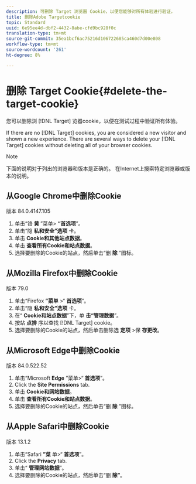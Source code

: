 ```yaml
---
description: 可删除 Target 浏览器 Cookie，以便您能够对所有体验进行验证。
title: 删除Adobe Targetcookie
topic: Standard
uuid: 6e95ee4d-dbf2-4432-8abe-cfd9bc928f0c
translation-type: tm+mt
source-git-commit: 35ea1bcf6ac75216d106722685ca460d7d00e808
workflow-type: tm+mt
source-wordcount: '261'
ht-degree: 8%

---
```



# 删除 Target Cookie{#delete-the-target-cookie}

您可以删除浏 [!DNL Target] 览器cookie，以便在测试过程中验证所有体验。

If there are no [!DNL Target] cookies, you are considered a new visitor and shown a new experience. There are several ways to delete your [!DNL Target] cookies without deleting all of your browser cookies.

>[!NOTE]
>
>下面的说明对于列出的浏览器和版本是正确的。 在Internet上搜索特定浏览器或版本的说明。

## 从Google Chrome中删除Cookie

版本 84.0.4147.105

1. 单击“铬 **黄** ”菜单> **“首选项**”。
1. 单击“隐 **私和安全”选项** 卡。
1. 单击 **Cookie和其他站点数据**。
1. 单击 **查看所有Cookie和站点数据**。
1. 选择要删除的Cookie的站点，然后单击“删 **除** ”图标。

## 从Mozilla Firefox中删除Cookie

版本 79.0

1. 单击“Firefox **”菜单** >“ **首选项**”。
1. 单击“隐 **私和安全”选项** 卡。
1. 在“ **Cookie和站点数据**”下，单 **击“管理数据**”。
1. 按站 **点排** 序以查找 [!DNL Target] cookie。
1. 选择要删除的Cookie的站点，然后单击删除选 **定项** >保 **存更改**。

## 从Microsoft Edge中删除Cookie

版本 84.0.522.52

1. 单击“Microsoft **Edge** ”菜单>“ **首选项**”。
1. Click the **Site Permissions** tab.
1. 单击 **Cookie和网站数据**。
1. 单击 **查看所有Cookie和站点数据**。
1. 选择要删除的Cookie的站点，然后单击“删 **除** ”图标。

## 从Apple Safari中删除Cookie

版本 13.1.2

1. 单击“Safari **”菜** 单>“ **首选项**”。
1. Click the **Privacy** tab.
1. 单击“ **管理网站数据**”。
1. 选择要删除的Cookie的站点，然后单击“删 **除”**。
